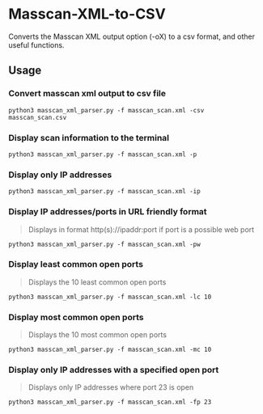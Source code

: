 # Masscan-XML-to-CSV
Converts the Masscan XML output option (-oX) to a csv format, and other useful functions.

## Usage

### Convert masscan xml output to csv file
`python3 masscan_xml_parser.py -f masscan_scan.xml -csv masscan_scan.csv`

### Display scan information to the terminal
`python3 masscan_xml_parser.py -f masscan_scan.xml -p`

### Display only IP addresses
`python3 masscan_xml_parser.py -f masscan_scan.xml -ip`

### Display IP addresses/ports in URL friendly format
> Displays in format http(s)://ipaddr:port if port is a possible web port

`python3 masscan_xml_parser.py -f masscan_scan.xml -pw`

### Display least common open ports
> Displays the 10 least common open ports

`python3 masscan_xml_parser.py -f masscan_scan.xml -lc 10`

### Display most common open ports
> Displays the 10 most common open ports

`python3 masscan_xml_parser.py -f masscan_scan.xml -mc 10`

### Display only IP addresses with a specified open port
> Displays only IP addresses where port 23 is open

`python3 masscan_xml_parser.py -f masscan_scan.xml -fp 23`
